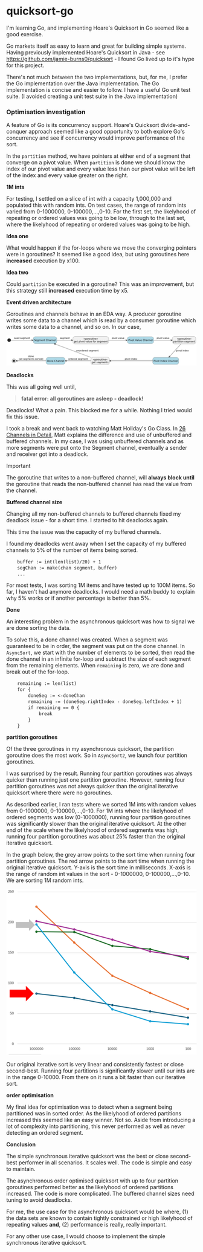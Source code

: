 # quicksort-go

I'm learning Go, and implementing Hoare's Quicksort in Go seemed like a good exercise.

Go markets itself as easy to learn and great for building simple systems. Having previously implemented Hoare's Quicksort in Java - see https://github.com/jamie-burns0/quicksort - I found Go lived up to it's hype for this project.

There's not much between the two implementations, but, for me, I prefer the Go implementation over the Java implementation. The Go implementation is concise and easier to follow. I have a useful Go unit test suite. (I avoided creating a unit test suite in the Java implementation)

### Optimisation investigation

A feature of Go is its concurrency support. Hoare's Quicksort divide-and-conquer approach seemed like a good opportunity to both explore Go's concurrency and see if concurrency would improve performance of the sort.

In the `partition` method, we have pointers at either end of a segment that converge on a pivot value. When `partition` is done we should know the index of our pivot value and every value less than our pivot value will be left of the index and every value greater on the right.

__1M ints__

For testing, I settled on a slice of int with a capacity 1,000,000 and populated this with random ints. On test cases, the range of random ints varied from 0-1000000, 0-100000,...,0-10. For the first set, the likelyhood of repeating or ordered values was going to be low, through to the last set, where the likelyhood of repeating or ordered values was going to be high.

__Idea one__

What would happen if the for-loops where we move the converging pointers were in goroutines? It seemed like a good idea, but using goroutines here __increased__ execution by x100.

__Idea two__

Could `partition` be executed in a goroutine? This was an improvement, but this strategy still __increased__ execution time by x5.

__Event driven architecture__

Goroutines and channels behave in an EDA way. A producer goroutine writes some data to a channel which is read by a consumer goroutine which writes some data to a channel, and so on. In our case,

![quicksort with goroutines diagram](quicksort-go-goroutines-and-channels-diagram.png)

__Deadlocks__

This was all going well until,

> __fatal error: all goroutines are asleep - deadlock!__

Deadlocks! What a pain. This blocked me for a while. Nothing I tried would fix this issue.

I took a break and went back to watching Matt Holiday's Go Class. In [26 Channels in Detail](https://youtu.be/fCkxKGd6CVQ?t=540&si=y1aHUn_Gna--r9zZ), Matt explains the difference and use of unbuffered and buffered channels. In my case, I was using unbuffered channels and as more segments were put onto the Segment channel, eventually a sender and receiver got into a deadlock.

> [!IMPORTANT]
> The goroutine that writes to a non-buffered channel, will __always block until__ the goroutine that reads the non-buffered channel has read the value from the channel.

__Buffered channel size__

Changing all my non-buffered channels to buffered channels fixed my deadlock issue - for a short time. I started to hit deadlocks again.

This time the issue was the capacity of my buffered channels.

I found my deadlocks went away when I set the capacity of my buffered channels to 5% of the number of items being sorted.

```
	buffer := int(len(list)/20) + 1
	segChan := make(chan segment, buffer)
	...
```

For most tests, I was sorting 1M items and have tested up to 100M items. So far, I haven't had anymore deadlocks. I would need a math buddy to explain why 5% works or if another percentage is better than 5%.

__Done__

An interesting problem in the asynchronous quicksort was how to signal we are done sorting the data.

To solve this, a done channel was created. When a segment was guaranteed to be in order, the segment was put on the done channel. In `AsyncSort`, we start with the number of elements to be sorted, then read the done channel in an infinite for-loop and subtract the size of each segment from the remaining elements. When `remaining` is zero, we are done and break out of the for-loop.

```
    remaining := len(list)
	for {
		doneSeg := <-doneChan
		remaining -= (doneSeg.rightIndex - doneSeg.leftIndex + 1)
		if remaining == 0 {
			break
		}
	}
```

__partition goroutines__

Of the three goroutines in my asynchronous quicksort, the partition goroutine does the most work. So in `AsyncSort2`, we launch four partition goroutines.

I was surprised by the result. Running four partition goroutines was always quicker than running just one partition goroutine. However, running four partition goroutines was not always quicker than the original iterative quicksort where there were no goroutines.

As described earlier, I ran tests where we sorted 1M ints with random values from 0-1000000, 0-100000,...,0-10. For 1M ints where the likelyhood of ordered segments was low (0-1000000), running four partition goroutines was significantly slower than the original iterative quicksort. At the other end of the scale where the likelyhood of ordered segments was high, running four partition goroutines was about 25% faster than the original iterative quicksort.

In the graph below, the grey arrow points to the sort time when running four partition goroutines. The red arrow points to the sort time when running the original iterative quicksort. Y-axis is the sort time in milliseconds. X-axis is the range of random int values in the sort - 0-1000000, 0-100000,...,0-10. We are sorting 1M random ints.

![quicksort execution time graph](quicksort-execution-time-graph.png)

Our original iterative sort is very linear and consistently fastest or close second-best. Running four partitions is significantly slower until our ints are in the range 0-10000. From there on it runs a bit faster than our iterative sort.

__order optimisation__

My final idea for optimisation was to detect when a segment being partitioned was in sorted order. As the likelyhood of ordered partitions increased this seemed like an easy winner. Not so. Aside from introducing a lot of complexity into partitioning, this never performed as well as never detecting an ordered segment.

__Conclusion__

The simple synchronous iterative quicksort was the best or close second-best performer in all scenarios. It scales well. The code is simple and easy to maintain.

The asynchronous order optimised quicksort with up to four partition goroutines performed better as the likelyhood of ordered partitions increased. The code is more complicated. The buffered channel sizes need tuning to avoid deadlocks.

For me, the use case for the asynchronous quicksort would be where, (1) the data sets are known to contain tightly constrained or high likelyhood of repeating values __and__, (2) performance is really, really important.

For any other use case, I would choose to implement the simple synchronous iterative quicksort.
